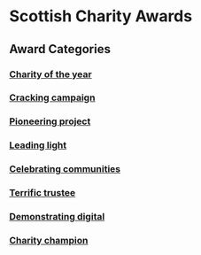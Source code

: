 # Scottish Charity Awards

## Award Categories

### [Charity of the year](charity-of-the-year.md)

### [Cracking campaign](cracking-campaign.md)

### [Pioneering project](pioneering-project.md)

### [Leading light](leading-light.md)

### [Celebrating communities](celebrating-communities.md)

### [Terrific trustee](terrific-trustee.md)

### [Demonstrating digital](demonstrating-digital.md)

### [Charity champion](charity-champion.md)
